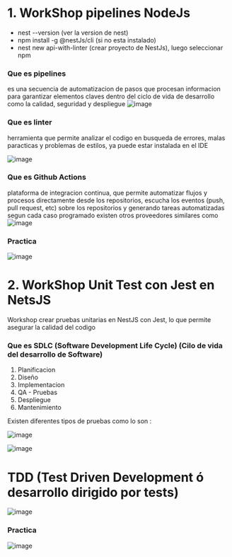 # 1. WorkShop pipelines NodeJs

* nest --version (ver la version de nest)
* npm install -g @nestJs/cli (si no esta instalado)
* nest new api-with-linter (crear proyecto de NestJs), luego seleccionar npm 

### Que es pipelines
es una secuencia de automatizacion de pasos que procesan informacion para garantizar elementos claves dentro del ciclo de vida de desarrollo como la calidad, seguridad y despliegue
![image](https://github.com/user-attachments/assets/47eeec4f-004a-443b-b80e-10eff63644c1)


### Que es linter
herramienta que permite analizar el codigo en busqueda de errores, malas paracticas y problemas de estilos, ya puede estar instalada en el IDE

![image](https://github.com/user-attachments/assets/794e2fa5-cf9d-420a-a5d4-0b7c351fa936)


### Que es Github Actions 
plataforma de integracion continua, que permite automatizar flujos y procesos directamente desde los repositorios, escucha los eventos (push, pull request, etc) sobre los repositorios y generando tareas automatizadas segun cada caso programado existen otros proveedores similares como
![image](https://github.com/user-attachments/assets/659d0359-2a8f-4822-ae0b-16937b764de2)


### Practica 
![image](https://github.com/user-attachments/assets/93703da8-72dd-46ea-85da-31854bf473e1)




# 2. WorkShop Unit Test con Jest en NetsJS

Workshop crear pruebas unitarias en NestJS con Jest, lo que permite asegurar la calidad del codigo

###  Que es SDLC (Software Development Life Cycle) (Cilo de vida del desarrollo de Software)

1. Planificacion
2. Diseño
3. Implementacion
4. QA - Pruebas
5. Despliegue
6. Mantenimiento

Existen diferentes tipos de pruebas como lo son : 

![image](https://github.com/user-attachments/assets/30c2170f-99b0-47e9-9d99-0bbebf9b7787)


![image](https://github.com/user-attachments/assets/d1ba5d28-7d72-44c3-8766-2f2cb9946286)


# TDD (Test Driven Development ó desarrollo dirigido por tests)

![image](https://github.com/user-attachments/assets/be15c8c0-5456-46a9-8b62-30f348279334)


### Practica 
![image](https://github.com/user-attachments/assets/62f8821c-9c97-459d-80d7-b688aef1b2a7)


